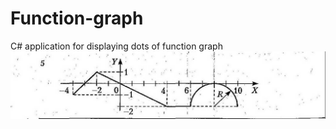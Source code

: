# Function-graph
C# application for displaying dots of function graph
![chart](./Resources/chart.jpg)
